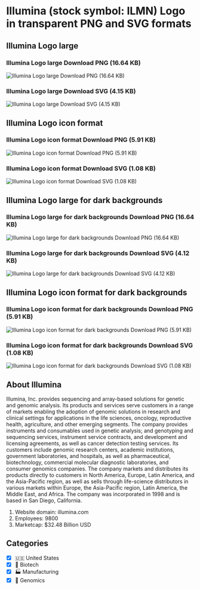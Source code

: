 # Illumina (stock symbol: ILMN) Logo in transparent PNG and SVG formats

## Illumina Logo large

### Illumina Logo large Download PNG (16.64 KB)

![Illumina Logo large Download PNG (16.64 KB)](/img/orig/ILMN_BIG-e611f5da.png)

### Illumina Logo large Download SVG (4.15 KB)

![Illumina Logo large Download SVG (4.15 KB)](/img/orig/ILMN_BIG-31a67413.svg)

## Illumina Logo icon format

### Illumina Logo icon format Download PNG (5.91 KB)

![Illumina Logo icon format Download PNG (5.91 KB)](/img/orig/ILMN-e6ffdb68.png)

### Illumina Logo icon format Download SVG (1.08 KB)

![Illumina Logo icon format Download SVG (1.08 KB)](/img/orig/ILMN-4e926193.svg)

## Illumina Logo large for dark backgrounds

### Illumina Logo large for dark backgrounds Download PNG (16.64 KB)

![Illumina Logo large for dark backgrounds Download PNG (16.64 KB)](/img/orig/ILMN_BIG.D-55b7a9b6.png)

### Illumina Logo large for dark backgrounds Download SVG (4.12 KB)

![Illumina Logo large for dark backgrounds Download SVG (4.12 KB)](/img/orig/ILMN_BIG.D-32f27fb8.svg)

## Illumina Logo icon format for dark backgrounds

### Illumina Logo icon format for dark backgrounds Download PNG (5.91 KB)

![Illumina Logo icon format for dark backgrounds Download PNG (5.91 KB)](/img/orig/ILMN.D-4916e023.png)

### Illumina Logo icon format for dark backgrounds Download SVG (1.08 KB)

![Illumina Logo icon format for dark backgrounds Download SVG (1.08 KB)](/img/orig/ILMN.D-783ceb1f.svg)

## About Illumina

Illumina, Inc. provides sequencing and array-based solutions for genetic and genomic analysis. Its products and services serve customers in a range of markets enabling the adoption of genomic solutions in research and clinical settings for applications in the life sciences, oncology, reproductive health, agriculture, and other emerging segments. The company provides instruments and consumables used in genetic analysis; and genotyping and sequencing services, instrument service contracts, and development and licensing agreements, as well as cancer detection testing services. Its customers include genomic research centers, academic institutions, government laboratories, and hospitals, as well as pharmaceutical, biotechnology, commercial molecular diagnostic laboratories, and consumer genomics companies. The company markets and distributes its products directly to customers in North America, Europe, Latin America, and the Asia-Pacific region, as well as sells through life-science distributors in various markets within Europe, the Asia-Pacific region, Latin America, the Middle East, and Africa. The company was incorporated in 1998 and is based in San Diego, California.

1. Website domain: illumina.com
2. Employees: 9800
3. Marketcap: $32.48 Billion USD


## Categories
- [x] 🇺🇸 United States
- [x] 🧬 Biotech
- [x] 🏭 Manufacturing
- [x] 🧬 Genomics
